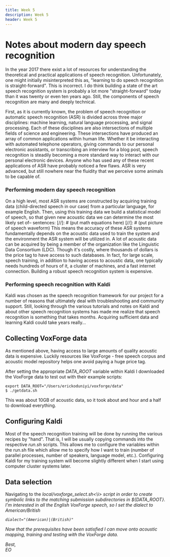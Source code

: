 ```yaml
---
title: Week 5
description: Week 5
header: Week 5
---
```


# Notes about modern day speech recognition

In the year 2017 there exist a lot of resources for understanding the theoretical and practical applications of speech recognition. Unfortunately, one might initially misinterpreted this as, "learning to do speech recognition is straight-forward". This is incorrect. I do think building a state of the art speech recognition system is probably a lot more "straight-forward" today than it was twenty or even ten years ago. Still, the components of speech recognition are many and deeply technical.

First, as it is currently known, the problem of speech recognition or automatic speech recognition (ASR) is divided across three major disciplines: machine learning, natural language processing, and signal processing. Each of these disciplines are also intersections of multiple fields of science and engineering. These intersections have produced an array of common applications within human life. Whether it be interacting with automated telephone operators, giving commands to our personal electronic assistants, or transcribing an interview for a blog post, speech recognition is steadily becoming a more standard way to interact with our personal electronic devices. Anyone who has used any of these recent applications of ASR have probably noticed a few flaws. ASR is very advanced, but still nowhere near the fluidity that we perceive some animals to be capable of.

### Performing modern day speech recognition

On a high level, most ASR systems are constructed by acquiring training data (child-directed speech in our case) from a particular language, for example English. Then, using this training data we build a statistical model of speech, so that given new acoustic data we can determine the most likely set of– sentences:
[//]: # (put math equations here)
[//]: # (put picture of speech waveform)
This means the accuracy of these ASR systems fundamentally depends on the acoustic data used to train the system and the environment the ASR system will be utilized in. A lot of acoustic data can be acquired by being a member of the organization like the Linguistic Data Consortium (LDC). Though it's costly, where thousands of dollars is the price tag to have access to such databases. In fact, for large scale, speech training, in addition to having access to acoustic data, one typically needs hundreds of hours of it, a cluster of machines, and a fast internet connection. Building a robust speech recognition system is expensive.

### Performing speech recognition with Kaldi
Kaldi was chosen as the speech recognition framework for our project for a number of reasons that ultimately deal with troubleshooting and community support. Still, looking through the various tutorials and notes on Kaldi and about other speech recognition systems has made me realize that speech recognition is something that takes months. Acquiring sufficient data and learning Kaldi could take years really...

## Collecting VoxForge data
As mentioned above, having access to large amounts of quality acoustic data is expensive. Luckily resources like VoxForge - free speech corpus and acoustic model repository helps one avoid paying a huge price tag.

After setting the appropriate <i>DATA_ROOT</i> variable within Kaldi I downloaded the VoxForge data to test out with their example scripts:

```
export DATA_ROOT="/Users/erickoduniyi/voxforge/data"
$ ./getdata.sh
```

This was about 10GB of acoustic data, so it took about and hour and a half to download everything.

## Configuring Kaldi
Most of the speech recognition training will be done by running the various recipes by "hand". That is, I will be usually copying commands into the respective <i>run.sh</i> scripts. This allows me to configure the variables within the run.sh file which allow me to specify how I want to train (number of parallel processes, number of speakers, language model, etc.). Configuring Kaldi for my training system will become slightly different when I start using computer cluster systems later.

## Data selection
Navigating to the <i>local/voxforge_select.sh<\i> script in order to create symbolic links to the matching submission subdirectories in ${DATA_ROOT}. I'm interested in all the English VoxForge speech, so I set the dialect to American/British
```
dialect="(American)|(British)"
```
Now that the prerequisites have been satisfied I can move onto acoustic mapping, training and testing with the VoxForge data.

Best, <br />
EO
